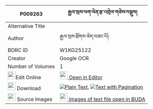 |P009263|རྒྱལ་སྲས་ལག་ལེན་རྩ་འགྲེལ་གཅེས་བསྡུས། 
| --- | --- 
|Alternative Title |
|Author| རྒྱལ་སྲས་ཐོགས་མེད་བཟང་པོ།
|BDRC ID | W1KG25122
|Creator | Google OCR
|Number of Volumes| 1
|<img width="25" src="https://img.icons8.com/color/25/000000/edit-property.png">Edit Online| [<img width="25" src="https://avatars.githubusercontent.com/u/45091458?s=200&v=4"> Open in Editor](http://editor.openpecha.org/P009263)
|<img width="25" src="https://img.icons8.com/fluent/48/000000/download-2.png"/>  Download | [![](https://img.icons8.com/color/20/000000/txt.png)Plain Text](https://github.com/Openpecha/P009263/releases/download/v1/gyalse_laklen_tsadrel_chedu_plain_P009263.zip), [![](https://img.icons8.com/color/20/000000/txt.png)Text with Pagination](https://github.com/Openpecha/P009263/releases/download/v1/gyalse_laklen_tsadrel_chedu_pages_P009263.zip)
|<img width="25" src="https://img.icons8.com/plasticine/100/000000/pictures-folder.png"/>  Source Images | [<img width="25" src="https://library.bdrc.io/icons/BUDA-small.svg"> Images of text file open in BUDA](https://library.bdrc.io/show/bdr:W1KG25122)